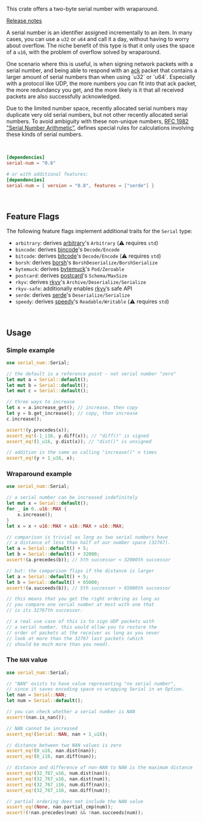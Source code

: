 This crate offers a two-byte serial number with wraparound.

[Release notes](https://github.com/timwie/serial-num/blob/main/RELEASES.md)

A serial number is an identifier assigned incrementally to an item.
In many cases, you can use a `u32` or `u64` and call it
a day, without having to worry about overflow. The niche benefit of this type
is that it only uses the space of a `u16`, with the problem of overflow solved
by wraparound.

One scenario where this is useful, is when signing network packets with
a serial number, and being able to respond with an [ack](https://en.wikipedia.org/wiki/Acknowledgement_(data_networks)) packet
that contains a larger amount of serial numbers than when using `u32` or `u64`.
Especially with a protocol like UDP, the more numbers you can fit into that ack packet,
the more redundancy you get, and the more likely is it that all received packets are also successfully acknowledged.

Due to the limited number space, recently allocated serial numbers may
duplicate very old serial numbers, but not other recently allocated serial numbers.
To avoid ambiguity with these non-unique numbers, [RFC 1982 "Serial Number Arithmetic"](https://datatracker.ietf.org/doc/html/rfc1982),
defines special rules for calculations involving these kinds of serial numbers. 

<br>

```toml
[dependencies]
serial-num = "0.8"

# or with additional features:
[dependencies]
serial-num = { version = "0.8", features = ["serde"] }
```

<br>

## Feature Flags
The following feature flags implement additional traits for the `Serial` type:
* `arbitrary`: derives [arbitrary]'s `Arbitrary` (⚠️ requires `std`)
* `bincode`: derives [bincode]'s `Decode/Encode`
* `bitcode`: derives [bitcode]'s `Decode/Encode` (⚠️ requires `std`)
* `borsh`: derives [borsh]'s `BorshDeserialize/BorshSerialize`
* `bytemuck`: derives [bytemuck]'s `Pod/Zeroable`
* `postcard`: derives [postcard]'s `Schema/MaxSize`
* `rkyv`: derives [rkyv]'s `Archive/Deserialize/Serialize`
* `rkyv-safe`: additionally enables [rkyv]’s safe API
* `serde`: derives [serde]'s `Deserialize/Serialize`
* `speedy`: derives [speedy]'s `Readable/Writable` (⚠️ requires `std`)

[arbitrary]: https://crates.io/crates/arbitrary
[bincode]: https://crates.io/crates/bincode
[bitcode]: https://crates.io/crates/bitcode
[borsh]: https://crates.io/crates/borsh
[bytemuck]: https://crates.io/crates/bytemuck
[postcard]: https://crates.io/crates/postcard
[rkyv]: https://crates.io/crates/rkyv
[serde]: https://crates.io/crates/serde
[speedy]: https://crates.io/crates/speedy

<br>

## Usage
### Simple example
```rust
use serial_num::Serial;

// the default is a reference point - not serial number "zero"
let mut a = Serial::default();
let mut b = Serial::default();
let mut c = Serial::default();

// three ways to increase
let x = a.increase_get(); // increase, then copy
let y = b.get_increase(); // copy, then increase
c.increase();

assert!(y.precedes(x));
assert_eq!(-1_i16, y.diff(x)); // "diff()" is signed
assert_eq!(1_u16, y.dist(x)); // "dist()" is unsigned

// addition is the same as calling "increase()" n times
assert_eq!(y + 1_u16, x);
```

### Wraparound example
```rust
use serial_num::Serial;

// a serial number can be increased indefinitely
let mut x = Serial::default();
for _ in 0..u16::MAX {
    x.increase();
}
let x = x + u16::MAX + u16::MAX + u16::MAX;

// comparison is trivial as long as two serial numbers have
// a distance of less than half of our number space (32767).
let a = Serial::default() + 5;
let b = Serial::default() + 32000;
assert!(a.precedes(b)); // 5th successor < 32000th successor

// but: the comparison flips if the distance is larger
let a = Serial::default() + 5;
let b = Serial::default() + 65000;
assert!(a.succeeds(b)); // 5th successor > 65000th successor

// this means that you get the right ordering as long as
// you compare one serial number at most with one that
// is its 32767th successor.

// a real use case of this is to sign UDP packets with
// a serial number. this would allow you to restore the
// order of packets at the receiver as long as you never
// look at more than the 32767 last packets (which
// should be much more than you need).
```

### The `NAN` value
```rust
use serial_num::Serial;

// "NAN" exists to have value representing "no serial number",
// since it saves encoding space vs wrapping Serial in an Option.
let nan = Serial::NAN;
let num = Serial::default();

// you can check whether a serial number is NAN
assert!(nan.is_nan());

// NAN cannot be increased
assert_eq!(Serial::NAN, nan + 1_u16);

// distance between two NAN values is zero
assert_eq!(0_u16, nan.dist(nan));
assert_eq!(0_i16, nan.diff(nan));

// distance and difference of non-NAN to NAN is the maximum distance
assert_eq!(32_767_u16, num.dist(nan));
assert_eq!(32_767_u16, nan.dist(num));
assert_eq!(32_767_i16, num.diff(nan));
assert_eq!(32_767_i16, nan.diff(num));

// partial ordering does not include the NAN value
assert_eq!(None, nan.partial_cmp(num));
assert!(!nan.precedes(num) && !nan.succeeds(num));
```
